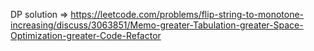 DP solution => https://leetcode.com/problems/flip-string-to-monotone-increasing/discuss/3063851/Memo-greater-Tabulation-greater-Space-Optimization-greater-Code-Refactor